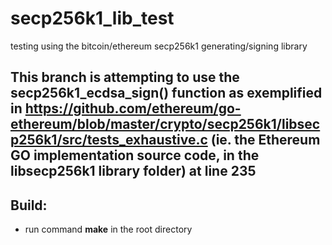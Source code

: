 # secp256k1_lib_test
testing using the bitcoin/ethereum secp256k1 generating/signing library

## This branch is attempting to use the secp256k1_ecdsa_sign() function as exemplified in https://github.com/ethereum/go-ethereum/blob/master/crypto/secp256k1/libsecp256k1/src/tests_exhaustive.c (ie. the Ethereum GO implementation source code, in the libsecp256k1 library folder) at line 235


## Build:
- run command **make** in the root directory
